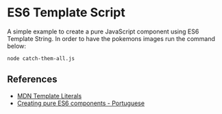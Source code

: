 # ES6 Template Script

A simple example to create a pure JavaScript component using ES6 Template String. In order to have the pokemons images run the command below:

```node catch-them-all.js```

## References

- [MDN Template Literals](https://developer.mozilla.org/en/docs/Web/JavaScript/Reference/Template_literals)
- [Creating pure ES6 components - Portuguese](https://willianjusten.com.br/criando-componentes-usando-so-es6/)